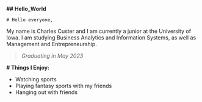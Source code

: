 **## Hello_World**

`# Hello everyone,`

My name is Charles Custer and I am currently a junior at the University of Iowa. I am studying Business Analytics and Information Systems, as well as Management and Entrepreneurship. 
> *Graduating in May 2023*

**# Things I Enjoy:**
- Watching sports
- Playing fantasy sports with my friends
- Hanging out with friends
